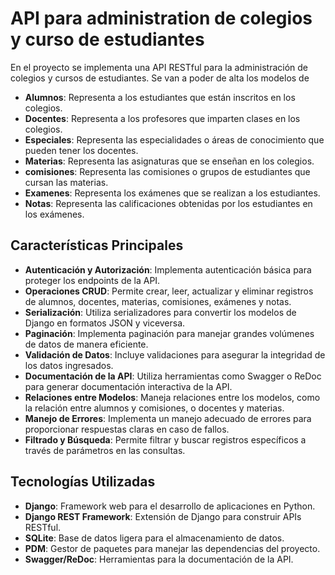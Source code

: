 # API para administration de colegios y curso de estudiantes

En el proyecto se implementa una API RESTful para la administración de colegios y cursos de estudiantes.
Se van a poder de alta los modelos de

- **Alumnos**: Representa a los estudiantes que están inscritos en los colegios.
- **Docentes**: Representa a los profesores que imparten clases en los colegios.
- **Especiales**: Representa las especialidades o áreas de conocimiento que pueden tener los docentes.
- **Materias**: Representa las asignaturas que se enseñan en los colegios.
- **comisiones**: Representa las comisiones o grupos de estudiantes que cursan las materias.
- **Examenes**: Representa los exámenes que se realizan a los estudiantes.
- **Notas**: Representa las calificaciones obtenidas por los estudiantes en los exámenes.


## Características Principales
- **Autenticación y Autorización**: Implementa autenticación básica para proteger los endpoints de la API.
- **Operaciones CRUD**: Permite crear, leer, actualizar y eliminar registros de alumnos, docentes, materias, comisiones, exámenes y notas.
- **Serialización**: Utiliza serializadores para convertir los modelos de Django en formatos JSON y viceversa.
- **Paginación**: Implementa paginación para manejar grandes volúmenes de datos de manera eficiente.
- **Validación de Datos**: Incluye validaciones para asegurar la integridad de los datos ingresados.
- **Documentación de la API**: Utiliza herramientas como Swagger o ReDoc para generar documentación interactiva de la API.
- **Relaciones entre Modelos**: Maneja relaciones entre los modelos, como la relación entre alumnos y comisiones, o docentes y materias.
- **Manejo de Errores**: Implementa un manejo adecuado de errores para proporcionar respuestas claras en caso de fallos.
- **Filtrado y Búsqueda**: Permite filtrar y buscar registros específicos a través de parámetros en las consultas.

## Tecnologías Utilizadas
- **Django**: Framework web para el desarrollo de aplicaciones en Python.
- **Django REST Framework**: Extensión de Django para construir APIs RESTful.
- **SQLite**: Base de datos ligera para el almacenamiento de datos.
- **PDM**: Gestor de paquetes para manejar las dependencias del proyecto.
- **Swagger/ReDoc**: Herramientas para la documentación de la API.


